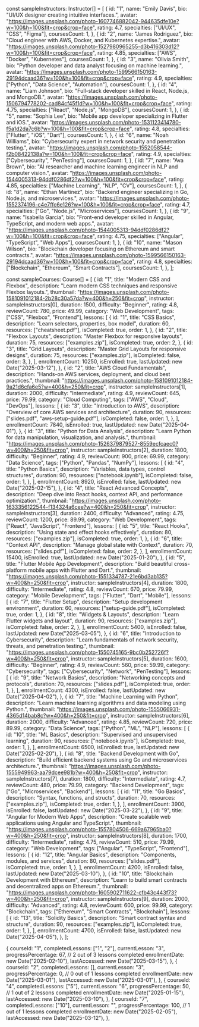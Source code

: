 const sampleInstructors: Instructor[] = [
{
id: "1",
name: "Emily Davis",
bio: "UI/UX designer creating intuitive interfaces.",
avatar: "https://images.unsplash.com/photo-1607746882042-944635dfe10e?w=100&h=100&fit=crop&crop=face",
rating: 4.7,
specialties: ["UI/UX", "CSS", "Figma"],
coursesCount: 1,
},
{
id: "2",
name: "James Rodriguez",
bio: "Cloud engineer with AWS, Docker, and Kubernetes expertise.",
avatar: "https://images.unsplash.com/photo-1527980965255-d3b416303d12?w=100&h=100&fit=crop&crop=face",
rating: 4.85,
specialties: ["AWS", "Docker", "Kubernetes"],
coursesCount: 1,
},
{
id: "3",
name: "Olivia Smith",
bio: "Python developer and data analyst focusing on machine learning.",
avatar: "https://images.unsplash.com/photo-1599566150163-29194dcaad36?w=100&h=100&fit=crop&crop=face",
rating: 4.9,
specialties: ["Python", "Data Science", "Automation"],
coursesCount: 1,
},
{
id: "4",
name: "Liam Johnson",
bio: "Full-stack developer skilled in React, Node.js, and MongoDB.",
avatar: "https://images.unsplash.com/photo-1506794778202-cad84cf45f1d?w=100&h=100&fit=crop&crop=face",
rating: 4.75,
specialties: ["React", "Node.js", "MongoDB"],
coursesCount: 1,
},
{
id: "5",
name: "Sophia Lee",
bio: "Mobile app developer specializing in Flutter and iOS.",
avatar: "https://images.unsplash.com/photo-1531123414780-f5a1d2da7c6b?w=100&h=100&fit=crop&crop=face",
rating: 4.8,
specialties: ["Flutter", "iOS", "Dart"],
coursesCount: 1,
},
{
id: "6",
name: "Noah Williams",
bio: "Cybersecurity expert in network security and penetration testing.",
avatar: "https://images.unsplash.com/photo-1552058544-f2b08422138a?w=100&h=100&fit=crop&crop=face",
rating: 4.9,
specialties: ["Cybersecurity", "PenTesting"],
coursesCount: 1,
},
{
id: "7",
name: "Ava Brown",
bio: "AI researcher and machine learning engineer in NLP and computer vision.",
avatar: "https://images.unsplash.com/photo-1544005313-94ddf0286df2?w=100&h=100&fit=crop&crop=face",
rating: 4.85,
specialties: ["Machine Learning", "NLP", "CV"],
coursesCount: 1,
},
{
id: "8",
name: "Ethan Martinez",
bio: "Backend engineer specializing in Go, Node.js, and microservices.",
avatar: "https://images.unsplash.com/photo-1552374196-c4e7ffc6e126?w=100&h=100&fit=crop&crop=face",
rating: 4.7,
specialties: ["Go", "Node.js", "Microservices"],
coursesCount: 1,
},
{
id: "9",
name: "Isabella Garcia",
bio: "Front-end developer skilled in Angular, TypeScript, and modern web apps.",
avatar: "https://images.unsplash.com/photo-1544005313-94ddf0286df2?w=100&h=100&fit=crop&crop=face",
rating: 4.75,
specialties: ["Angular", "TypeScript", "Web Apps"],
coursesCount: 1,
},
{
id: "10",
name: "Mason Wilson",
bio: "Blockchain developer focusing on Ethereum and smart contracts.",
avatar: "https://images.unsplash.com/photo-1599566150163-29194dcaad36?w=100&h=100&fit=crop&crop=face",
rating: 4.8,
specialties: ["Blockchain", "Ethereum", "Smart Contracts"],
coursesCount: 1,
},
];

const sampleCourses: Course[] = [
{
id: "1",
title: "Modern CSS and Flexbox",
description:
"Learn modern CSS techniques and responsive Flexbox layouts.",
thumbnail:
"https://images.unsplash.com/photo-1581091012184-2b28c30a57da?w=400&h=250&fit=crop",
instructor: sampleInstructors[0],
duration: 1500,
difficulty: "Beginner",
rating: 4.8,
reviewCount: 780,
price: 49.99,
category: "Web Development",
tags: ["CSS", "Flexbox", "Frontend"],
lessons: [
{
id: "1",
title: "CSS Basics",
description: "Learn selectors, properties, box model",
duration: 60,
resources: ["cheatsheet.pdf"],
isCompleted: true,
order: 1,
},
{
id: "2",
title: "Flexbox Layouts",
description: "Master Flexbox for responsive layouts",
duration: 75,
resources: ["examples.zip"],
isCompleted: true,
order: 2,
},
{
id: "3",
title: "Grid Layouts",
description: "Master Grid Layouts for responsive designs",
duration: 75,
resources: ["examples.zip"],
isCompleted: false,
order: 3,
},
],
enrollmentCount: 10250,
isEnrolled: true,
lastUpdated: new Date("2025-03-12"),
},
{
id: "2",
title: "AWS Cloud Fundamentals",
description:
"Hands-on AWS services, deployment, and cloud best practices.",
thumbnail:
"https://images.unsplash.com/photo-1581091012184-9a21d6cfa6e5?w=400&h=250&fit=crop",
instructor: sampleInstructors[1],
duration: 2000,
difficulty: "Intermediate",
rating: 4.9,
reviewCount: 645,
price: 79.99,
category: "Cloud Computing",
tags: ["AWS", "Cloud", "DevOps"],
lessons: [
{
id: "3",
title: "Introduction to AWS",
description: "Overview of core AWS services and architecture",
duration: 90,
resources: ["slides.pdf", "aws-setup-guide.pdf"],
isCompleted: false,
order: 1,
},
],
enrollmentCount: 7840,
isEnrolled: true,
lastUpdated: new Date("2025-04-01"),
},
{
id: "3",
title: "Python for Data Analysis",
description:
"Learn Python for data manipulation, visualization, and analysis.",
thumbnail:
"https://images.unsplash.com/photo-1526379879527-8559ecfcaec0?w=400&h=250&fit=crop",
instructor: sampleInstructors[2],
duration: 1800,
difficulty: "Beginner",
rating: 4.9,
reviewCount: 900,
price: 69.99,
category: "Data Science",
tags: ["Python", "Pandas", "NumPy"],
lessons: [
{
id: "4",
title: "Python Basics",
description: "Variables, data types, control structures",
duration: 90,
resources: ["notebook.ipynb"],
isCompleted: false,
order: 1,
},
],
enrollmentCount: 8920,
isEnrolled: false,
lastUpdated: new Date("2025-02-15"),
},
{
id: "4",
title: "React Advanced Concepts",
description:
"Deep dive into React hooks, context API, and performance optimization.",
thumbnail:
"https://images.unsplash.com/photo-1633356122544-f134324a6cee?w=400&h=250&fit=crop",
instructor: sampleInstructors[3],
duration: 2400,
difficulty: "Advanced",
rating: 4.75,
reviewCount: 1200,
price: 89.99,
category: "Web Development",
tags: ["React", "JavaScript", "Frontend"],
lessons: [
{
id: "5",
title: "React Hooks",
description: "Using state and effect hooks effectively",
duration: 80,
resources: ["examples.zip"],
isCompleted: true,
order: 1,
},
{
id: "6",
title: "Context API",
description: "Manage global state with Context",
duration: 70,
resources: ["slides.pdf"],
isCompleted: false,
order: 2,
},
],
enrollmentCount: 15400,
isEnrolled: true,
lastUpdated: new Date("2025-01-20"),
},
{
id: "5",
title: "Flutter Mobile App Development",
description:
"Build beautiful cross-platform mobile apps with Flutter and Dart.",
thumbnail:
"https://images.unsplash.com/photo-1551334787-21e6bd3ab135?w=400&h=250&fit=crop",
instructor: sampleInstructors[4],
duration: 1800,
difficulty: "Intermediate",
rating: 4.8,
reviewCount: 670,
price: 79.99,
category: "Mobile Development",
tags: ["Flutter", "Dart", "Mobile"],
lessons: [
{
id: "7",
title: "Flutter Setup",
description: "Setup development environment",
duration: 60,
resources: ["setup-guide.pdf"],
isCompleted: true,
order: 1,
},
{
id: "8",
title: "Widgets & Layouts",
description: "Learn Flutter widgets and layout",
duration: 90,
resources: ["examples.zip"],
isCompleted: false,
order: 2,
},
],
enrollmentCount: 5400,
isEnrolled: false,
lastUpdated: new Date("2025-03-05"),
},
{
id: "6",
title: "Introduction to Cybersecurity",
description:
"Learn fundamentals of network security, threats, and penetration testing.",
thumbnail:
"https://images.unsplash.com/photo-1550745165-9bc0b252726f?w=400&h=250&fit=crop",
instructor: sampleInstructors[5],
duration: 1600,
difficulty: "Beginner",
rating: 4.9,
reviewCount: 560,
price: 59.99,
category: "Cybersecurity",
tags: ["Cybersecurity", "Network", "PenTesting"],
lessons: [
{
id: "9",
title: "Network Basics",
description: "Networking concepts and protocols",
duration: 70,
resources: ["slides.pdf"],
isCompleted: true,
order: 1,
},
],
enrollmentCount: 4300,
isEnrolled: false,
lastUpdated: new Date("2025-04-02"),
},
{
id: "7",
title: "Machine Learning with Python",
description:
"Learn machine learning algorithms and data modeling using Python.",
thumbnail:
"https://images.unsplash.com/photo-1555066931-4365d14bab8c?w=400&h=250&fit=crop",
instructor: sampleInstructors[6],
duration: 2000,
difficulty: "Advanced",
rating: 4.85,
reviewCount: 720,
price: 89.99,
category: "Data Science",
tags: ["Python", "ML", "NLP"],
lessons: [
{
id: "10",
title: "ML Basics",
description: "Supervised and unsupervised learning",
duration: 90,
resources: ["notebook.ipynb"],
isCompleted: true,
order: 1,
},
],
enrollmentCount: 6500,
isEnrolled: true,
lastUpdated: new Date("2025-02-20"),
},
{
id: "8",
title: "Backend Development with Go",
description:
"Build efficient backend systems using Go and microservices architecture.",
thumbnail:
"https://images.unsplash.com/photo-1555949963-aa79dcee981b?w=400&h=250&fit=crop",
instructor: sampleInstructors[7],
duration: 1800,
difficulty: "Intermediate",
rating: 4.7,
reviewCount: 480,
price: 79.99,
category: "Backend Development",
tags: ["Go", "Microservices", "Backend"],
lessons: [
{
id: "11",
title: "Go Basics",
description: "Syntax, functions, and structs",
duration: 70,
resources: ["examples.zip"],
isCompleted: true,
order: 1,
},
],
enrollmentCount: 3900,
isEnrolled: false,
lastUpdated: new Date("2025-03-22"),
},
{
id: "9",
title: "Angular for Modern Web Apps",
description:
"Create scalable web applications using Angular and TypeScript.",
thumbnail:
"https://images.unsplash.com/photo-1557804506-669a67965ba0?w=400&h=250&fit=crop",
instructor: sampleInstructors[8],
duration: 1700,
difficulty: "Intermediate",
rating: 4.75,
reviewCount: 510,
price: 79.99,
category: "Web Development",
tags: ["Angular", "TypeScript", "Frontend"],
lessons: [
{
id: "12",
title: "Angular Basics",
description: "Components, modules, and services",
duration: 80,
resources: ["slides.pdf"],
isCompleted: true,
order: 1,
},
],
enrollmentCount: 4200,
isEnrolled: false,
lastUpdated: new Date("2025-03-10"),
},
{
id: "10",
title: "Blockchain Development with Ethereum",
description:
"Learn to build smart contracts and decentralized apps on Ethereum.",
thumbnail:
"https://images.unsplash.com/photo-1605902711622-cfb43c443f73?w=400&h=250&fit=crop",
instructor: sampleInstructors[9],
duration: 2000,
difficulty: "Advanced",
rating: 4.8,
reviewCount: 600,
price: 99.99,
category: "Blockchain",
tags: ["Ethereum", "Smart Contracts", "Blockchain"],
lessons: [
{
id: "13",
title: "Solidity Basics",
description: "Smart contract syntax and structure",
duration: 90,
resources: ["examples.zip"],
isCompleted: true,
order: 1,
},
],
enrollmentCount: 4700,
isEnrolled: false,
lastUpdated: new Date("2025-04-05"),
},
];

{
courseId: "1",
completedLessons: ["1", "2"],
currentLesson: "3",
progressPercentage: 67, // 2 out of 3 lessons completed
enrollmentDate: new Date("2025-02-10"),
lastAccessed: new Date("2025-03-15"),
},
{
courseId: "2",
completedLessons: [],
currentLesson: "3",
progressPercentage: 0, // 0 out of 1 lessons completed
enrollmentDate: new Date("2025-03-01"),
lastAccessed: new Date("2025-03-01"),
},
{
courseId: "4",
completedLessons: ["5"],
currentLesson: "6",
progressPercentage: 50, // 1 out of 2 lessons completed
enrollmentDate: new Date("2025-01-15"),
lastAccessed: new Date("2025-03-10"),
},
{
courseId: "7",
completedLessons: ["10"],
currentLesson: "",
progressPercentage: 100, // 1 out of 1 lessons completed
enrollmentDate: new Date("2025-02-05"),
lastAccessed: new Date("2025-03-12"),
},
